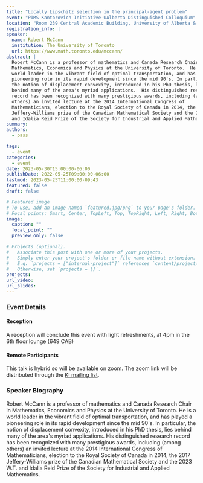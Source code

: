 ```yaml
---
title: "Locally Lipschitz selection in the principal-agent problem"
event: "PIMS-Kantorovich Initiative-UAlberta Distinguished Colloquium"
location: "Room 239 Central Academic Building, University of Alberta & zoom. _Please register for the KI [mailing list](https://math.us8.list-manage.com/subscribe/post?u=c9cc3beec9fa57d7299ac161c&id=845fe9abdc) to receive the connection details for zoom_"
registration_info: |
speaker:
  name: Robert McCann
  institution: The University of Toronto
  url: https://www.math.toronto.edu/mccann/
abstract: |
  Robert McCann is a professor of mathematics and Canada Research Chair in
  Mathematics, Economics and Physics at the University of Toronto.  He is a
  world leader in the vibrant field of optimal transportation, and has played a
  pioneering role in its rapid development since the mid 90's. In particular,
  the notion of displacement convexity, introduced in his PhD thesis, lies
  behind many of the area's myriad applications.  His distinguished research
  record has been recognized with many prestigious awards, including (among
  others) an invited lecture at the 2014 International Congress of
  Mathematicians, election to the Royal Society of Canada in 2014, the 2017
  Jeffery-Williams prize of the Canadian Mathematical Society and the 2023 W.T.
  and Idalia Reid Prize of the Society for Industrial and Applied Mathematics.
summary:
authors:
  - pass

tags:
  - event
categories:
  - event
date: 2023-05-30T15:00:00-06:00
publishDate: 2022-05-25T09:00:00-06:00
lastmod: 2023-05-25T11:00:00-09:43
featured: false
draft: false

# Featured image
# To use, add an image named `featured.jpg/png` to your page's folder.
# Focal points: Smart, Center, TopLeft, Top, TopRight, Left, Right, BottomLeft, Bottom, BottomRight.
image:
  caption: ""
  focal_point: ""
  preview_only: false

# Projects (optional).
#   Associate this post with one or more of your projects.
#   Simply enter your project's folder or file name without extension.
#   E.g. `projects = ["internal-project"]` references `content/project/deep-learning/index.md`.
#   Otherwise, set `projects = []`.
projects:
url_video:
url_slides:
---  
```

### Event Details
#### Reception
A reception will conclude this event with light refreshments, at 4pm in the 6th
floor lounge (649 CAB)

#### Remote Participants
This talk is hybrid so will be available on zoom. The zoom link will be
distributed through the [KI mailing list](https://math.us8.list-manage.com/subscribe/post?u=c9cc3beec9fa57d7299ac161c&id=845fe9abdc).

### Speaker Biography
Robert McCann is a professor of mathematics and Canada Research Chair in
Mathematics, Economics and Physics at the University of Toronto.  He is a world
leader in the vibrant field of optimal transportation, and has played a
pioneering role in its rapid development since the mid 90's. In particular, the
notion of displacement convexity, introduced in his PhD thesis, lies behind many
of the area's myriad applications.  His distinguished research record has been
recognized with many prestigious awards, including (among others) an invited
lecture at the 2014 International Congress of Mathematicians, election to the
Royal Society of Canada in 2014, the 2017 Jeffery-Williams prize of the Canadian
Mathematical Society and the 2023 W.T. and Idalia Reid Prize of the Society for
Industrial and Applied Mathematics.

